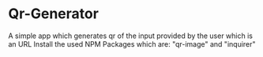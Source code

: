 # Qr-Generator
A simple app which generates qr of the input provided by the user which is an URL
Install the used NPM Packages which are: "qr-image" and "inquirer"
